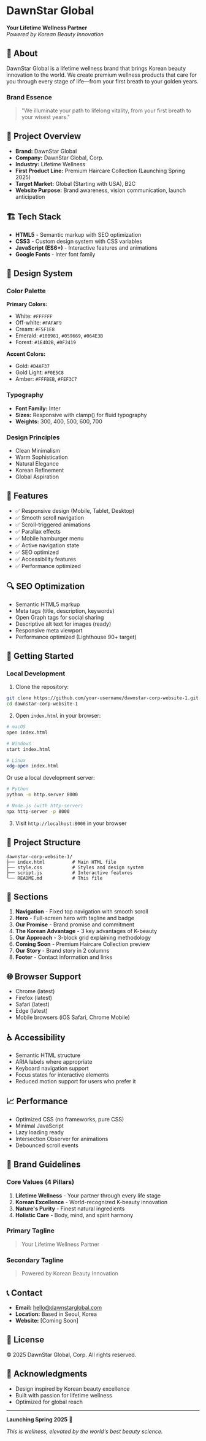 # DawnStar Global

**Your Lifetime Wellness Partner**  
*Powered by Korean Beauty Innovation*

## 🌟 About

DawnStar Global is a lifetime wellness brand that brings Korean beauty innovation to the world. We create premium wellness products that care for you through every stage of life—from your first breath to your golden years.

### Brand Essence

> "We illuminate your path to lifelong vitality, from your first breath to your wisest years."

## 🎯 Project Overview

- **Brand:** DawnStar Global
- **Company:** DawnStar Global, Corp.
- **Industry:** Lifetime Wellness
- **First Product Line:** Premium Haircare Collection (Launching Spring 2025)
- **Target Market:** Global (Starting with USA), B2C
- **Website Purpose:** Brand awareness, vision communication, launch anticipation

## 🏗️ Tech Stack

- **HTML5** - Semantic markup with SEO optimization
- **CSS3** - Custom design system with CSS variables
- **JavaScript (ES6+)** - Interactive features and animations
- **Google Fonts** - Inter font family

## 🎨 Design System

### Color Palette

**Primary Colors:**
- White: `#FFFFFF`
- Off-white: `#FAFAF9`
- Cream: `#F5F1E8`
- Emerald: `#10B981`, `#059669`, `#064E3B`
- Forest: `#1E4D2B`, `#0F2419`

**Accent Colors:**
- Gold: `#D4AF37`
- Gold Light: `#F0E5C8`
- Amber: `#FFFBEB`, `#FEF3C7`

### Typography

- **Font Family:** Inter
- **Sizes:** Responsive with clamp() for fluid typography
- **Weights:** 300, 400, 500, 600, 700

### Design Principles

- Clean Minimalism
- Warm Sophistication
- Natural Elegance
- Korean Refinement
- Global Aspiration

## 📱 Features

- ✅ Responsive design (Mobile, Tablet, Desktop)
- ✅ Smooth scroll navigation
- ✅ Scroll-triggered animations
- ✅ Parallax effects
- ✅ Mobile hamburger menu
- ✅ Active navigation state
- ✅ SEO optimized
- ✅ Accessibility features
- ✅ Performance optimized

## 🔍 SEO Optimization

- Semantic HTML5 markup
- Meta tags (title, description, keywords)
- Open Graph tags for social sharing
- Descriptive alt text for images (ready)
- Responsive meta viewport
- Performance optimized (Lighthouse 90+ target)

## 🚀 Getting Started

### Local Development

1. Clone the repository:
```bash
git clone https://github.com/your-username/dawnstar-corp-website-1.git
cd dawnstar-corp-website-1
```

2. Open `index.html` in your browser:
```bash
# macOS
open index.html

# Windows
start index.html

# Linux
xdg-open index.html
```

Or use a local development server:
```bash
# Python
python -m http.server 8000

# Node.js (with http-server)
npx http-server -p 8000
```

3. Visit `http://localhost:8000` in your browser

## 📂 Project Structure

```
dawnstar-corp-website-1/
├── index.html          # Main HTML file
├── style.css           # Styles and design system
├── script.js           # Interactive features
└── README.md           # This file
```

## 🎯 Sections

1. **Navigation** - Fixed top navigation with smooth scroll
2. **Hero** - Full-screen hero with tagline and badge
3. **Our Promise** - Brand promise and commitment
4. **The Korean Advantage** - 3 key advantages of K-beauty
5. **Our Approach** - 3-block grid explaining methodology
6. **Coming Soon** - Premium Haircare Collection preview
7. **Our Story** - Brand story in 2 columns
8. **Footer** - Contact information and links

## 🌐 Browser Support

- Chrome (latest)
- Firefox (latest)
- Safari (latest)
- Edge (latest)
- Mobile browsers (iOS Safari, Chrome Mobile)

## ♿ Accessibility

- Semantic HTML structure
- ARIA labels where appropriate
- Keyboard navigation support
- Focus states for interactive elements
- Reduced motion support for users who prefer it

## 📈 Performance

- Optimized CSS (no frameworks, pure CSS)
- Minimal JavaScript
- Lazy loading ready
- Intersection Observer for animations
- Debounced scroll events

## 🎨 Brand Guidelines

### Core Values (4 Pillars)

1. **Lifetime Wellness** - Your partner through every life stage
2. **Korean Excellence** - World-recognized K-beauty innovation
3. **Nature's Purity** - Finest natural ingredients
4. **Holistic Care** - Body, mind, and spirit harmony

### Primary Tagline

> Your Lifetime Wellness Partner

### Secondary Tagline

> Powered by Korean Beauty Innovation

## 📞 Contact

- **Email:** hello@dawnstarglobal.com
- **Location:** Based in Seoul, Korea
- **Website:** [Coming Soon]

## 📄 License

© 2025 DawnStar Global, Corp. All rights reserved.

## 🙏 Acknowledgments

- Design inspired by Korean beauty excellence
- Built with passion for lifetime wellness
- Optimized for global reach

---

**Launching Spring 2025** 🌸

*This is wellness, elevated by the world's best beauty science.*
